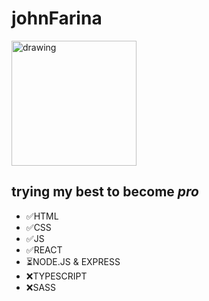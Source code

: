 # johnFarina
<img src="https://c.tenor.com/z4_HKSF6Nx8AAAAM/typing-jim-carrey.gif" alt="drawing" width="200"/>

## trying my best to become ***pro***

- ✅HTML
- ✅CSS
- ✅JS
- ✅REACT
- ⏳NODE.JS & EXPRESS
- ❌TYPESCRIPT
- ❌SASS

